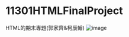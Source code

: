 # 11301HTMLFinalProject
HTML的期末專題(郭家齊&amp;柯辰翰)
![image](https://github.com/jackie0502/11301HTMLFinalProject/blob/main/%E9%AC%BC%E6%AE%BA%E9%9A%8A%E6%9C%AC%E9%83%A8%E7%B6%B2%E7%AB%99%E6%9E%B6%E6%A7%8B%E5%9C%96.png)